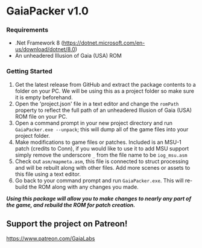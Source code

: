 ﻿# GaiaPacker v1.0

### Requirements

* .Net Framework 8 (https://dotnet.microsoft.com/en-us/download/dotnet/8.0)
* An unheadered Illusion of Gaia (USA) ROM

### Getting Started

1. Get the latest release from GitHub and extract the package contents to a folder on your PC. We will be using this as a project folder so make sure it is empty beforehand.
2. Open the 'project.json' file in a text editor and change the `romPath` property to reflect the full path of an unheadered Illusion of Gaia (USA) ROM file on your PC.
3. Open a command prompt in your new project directory and run `GaiaPacker.exe --unpack`; this will dump all of the game files into your project folder.
4. Make modifications to game files or patches. Included is an MSU-1 patch (credits to Conn), if you would like to use it to add MSU support simply remove the underscore `_` from the file name to be `iog_msu.asm`
5. Check out `asm/mapmeta.asm`, this file is connected to struct processing and will be rebuilt along with other files. Add more scenes or assets to this file using a text editor.
6. Go back to your command prompt and run `GaiaPacker.exe`. This will re-build the ROM along with any changes you made.

*__Using this package will allow you to make changes to nearly any part of the game, and rebuild the ROM for patch creation.__*

## Support the project on Patreon!
https://www.patreon.com/GaiaLabs
